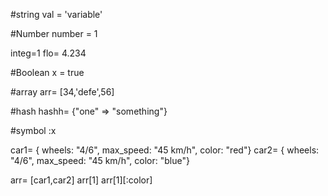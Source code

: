 #string
val = 'variable'

#Number
number = 1

integ=1
flo= 4.234

#Boolean
x = true

#array
arr= [34,'defe',56]

#hash
hashh= {"one" => "something"}

#symbol
:x

car1= { wheels: "4/6", max_speed: "45 km/h", color: "red"}
car2= { wheels: "4/6", max_speed: "45 km/h", color: "blue"}

arr= [car1,car2]
arr[1]
arr[1][:color]